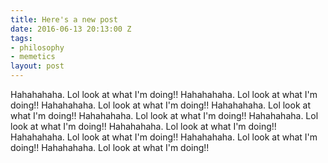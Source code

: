 ```yaml
---
title: Here's a new post
date: 2016-06-13 20:13:00 Z
tags:
- philosophy
- memetics
layout: post
---
```


Hahahahaha. Lol look at what I'm doing!! Hahahahaha. Lol look at what I'm doing!! Hahahahaha. Lol look at what I'm doing!! Hahahahaha. Lol look at what I'm doing!! Hahahahaha. Lol look at what I'm doing!! Hahahahaha. Lol look at what I'm doing!! Hahahahaha. Lol look at what I'm doing!! Hahahahaha. Lol look at what I'm doing!! Hahahahaha. Lol look at what I'm doing!! Hahahahaha. Lol look at what I'm doing!! 